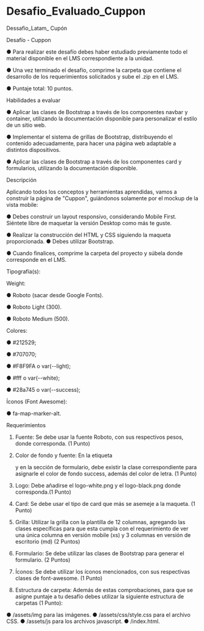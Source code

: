 # Desafio_Evaluado_Cuppon
Dessafio_Latam_ Cupón

Desafío - Cuppon

● Para realizar este desafío debes haber estudiado previamente todo el material
disponible en el LMS correspondiente a la unidad.

● Una vez terminado el desafío, comprime la carpeta que contiene el desarrollo de los
requerimientos solicitados y sube el .zip en el LMS.

● Puntaje total: 10 puntos.

Habilidades a evaluar

● Aplicar las clases de Bootstrap a través de los componentes navbar y container,
utilizando la documentación disponible para personalizar el estilo de un sitio web.

● Implementar el sistema de grillas de Bootstrap, distribuyendo el contenido
adecuadamente, para hacer una página web adaptable a distintos dispositivos.

● Aplicar las clases de Bootstrap a través de los componentes card y formularios,
utilizando la documentación disponible.

Descripción

Aplicando todos los conceptos y herramientas aprendidas, vamos a construir la página de
"Cuppon", guiándonos solamente por el mockup de la vista mobile:

● Debes construir un layout responsivo, considerando Mobile First. Siéntete libre de
maquetar la versión Desktop como más te guste.

● Realizar la construcción del HTML y CSS siguiendo la maqueta proporcionada.
● Debes utilizar Bootstrap.

● Cuando finalices, comprime la carpeta del proyecto y súbela donde corresponde en
el LMS.


Tipografía(s):

Weight:

● Roboto (sacar desde Google Fonts).

● Roboto Light (300).

● Roboto Medium (500).

Colores:

● #212529;

● #707070;

● #F8F9FA o var(--light);

● #fff o var(--white);

● #28a745 o var(--success);

Íconos (Font Awesome):

● fa-map-marker-alt.

Requerimientos

1. Fuente: Se debe usar la fuente Roboto, con sus respectivos pesos, donde
corresponda. (1 Punto)

2. Color de fondo y fuente: En la etiqueta <nav> y en la sección de formulario, debe
existir la clase correspondiente para asignarle el color de fondo success, además del
color de letra. (1 Punto)

3. Logo: Debe añadirse el logo-white.png y el logo-black.png donde corresponda.(1
Punto)

4. Card: Se debe usar el tipo de card que más se asemeje a la maqueta. (1 Punto)

5. Grilla: Utilizar la grilla con la plantilla de 12 columnas, agregando las clases
específicas para que esta cumpla con el requerimiento de ver una única columna en
versión mobile (xs) y 3 columnas en versión de escritorio (md) (2 Puntos)

6. Formulario: Se debe utilizar las clases de Bootstrap para generar el formulario. (2
Puntos)

7. Íconos: Se debe utilizar los íconos mencionados, con sus respectivas clases de
font-awesome. (1 Punto)

8. Estructura de carpeta: Además de estas comprobaciones, para que se asigne puntaje
a tu desafío debes utilizar la siguiente estructura de carpetas (1 Punto):

● /assets/img para las imágenes.
● /assets/css/style.css para el archivo CSS.
● /assets/js para los archivos javascript.
● /index.html.
